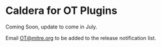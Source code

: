 # Caldera for OT Plugins
Coming Soon, update to come in July. 

Email OT@mitre.org to be added to the release notification list.
